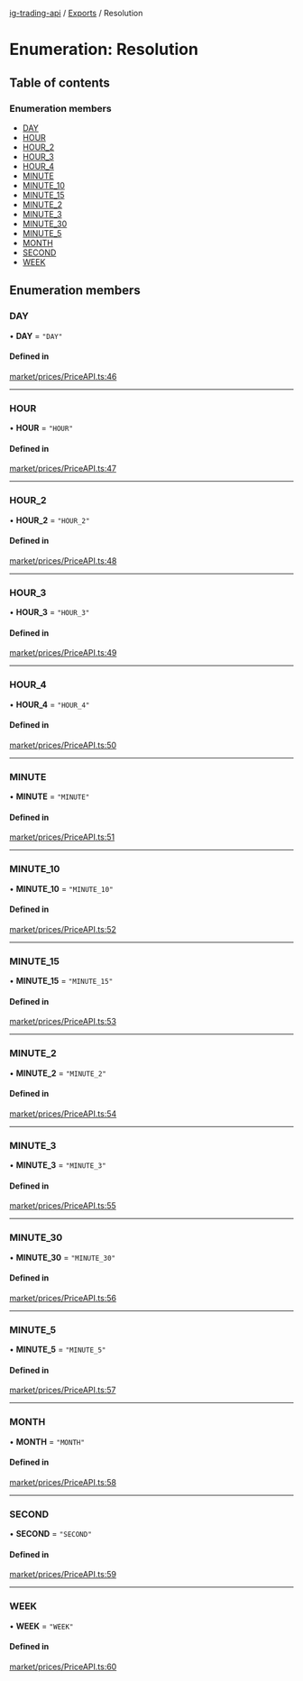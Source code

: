 [ig-trading-api](../README.md) / [Exports](../modules.md) / Resolution

# Enumeration: Resolution

## Table of contents

### Enumeration members

- [DAY](Resolution.md#day)
- [HOUR](Resolution.md#hour)
- [HOUR_2](Resolution.md#hour_2)
- [HOUR_3](Resolution.md#hour_3)
- [HOUR_4](Resolution.md#hour_4)
- [MINUTE](Resolution.md#minute)
- [MINUTE_10](Resolution.md#minute_10)
- [MINUTE_15](Resolution.md#minute_15)
- [MINUTE_2](Resolution.md#minute_2)
- [MINUTE_3](Resolution.md#minute_3)
- [MINUTE_30](Resolution.md#minute_30)
- [MINUTE_5](Resolution.md#minute_5)
- [MONTH](Resolution.md#month)
- [SECOND](Resolution.md#second)
- [WEEK](Resolution.md#week)

## Enumeration members

### DAY

• **DAY** = `"DAY"`

#### Defined in

[market/prices/PriceAPI.ts:46](https://github.com/bennycode/ig-trading-api/blob/c7d6810/src/market/prices/PriceAPI.ts#L46)

---

### HOUR

• **HOUR** = `"HOUR"`

#### Defined in

[market/prices/PriceAPI.ts:47](https://github.com/bennycode/ig-trading-api/blob/c7d6810/src/market/prices/PriceAPI.ts#L47)

---

### HOUR_2

• **HOUR_2** = `"HOUR_2"`

#### Defined in

[market/prices/PriceAPI.ts:48](https://github.com/bennycode/ig-trading-api/blob/c7d6810/src/market/prices/PriceAPI.ts#L48)

---

### HOUR_3

• **HOUR_3** = `"HOUR_3"`

#### Defined in

[market/prices/PriceAPI.ts:49](https://github.com/bennycode/ig-trading-api/blob/c7d6810/src/market/prices/PriceAPI.ts#L49)

---

### HOUR_4

• **HOUR_4** = `"HOUR_4"`

#### Defined in

[market/prices/PriceAPI.ts:50](https://github.com/bennycode/ig-trading-api/blob/c7d6810/src/market/prices/PriceAPI.ts#L50)

---

### MINUTE

• **MINUTE** = `"MINUTE"`

#### Defined in

[market/prices/PriceAPI.ts:51](https://github.com/bennycode/ig-trading-api/blob/c7d6810/src/market/prices/PriceAPI.ts#L51)

---

### MINUTE_10

• **MINUTE_10** = `"MINUTE_10"`

#### Defined in

[market/prices/PriceAPI.ts:52](https://github.com/bennycode/ig-trading-api/blob/c7d6810/src/market/prices/PriceAPI.ts#L52)

---

### MINUTE_15

• **MINUTE_15** = `"MINUTE_15"`

#### Defined in

[market/prices/PriceAPI.ts:53](https://github.com/bennycode/ig-trading-api/blob/c7d6810/src/market/prices/PriceAPI.ts#L53)

---

### MINUTE_2

• **MINUTE_2** = `"MINUTE_2"`

#### Defined in

[market/prices/PriceAPI.ts:54](https://github.com/bennycode/ig-trading-api/blob/c7d6810/src/market/prices/PriceAPI.ts#L54)

---

### MINUTE_3

• **MINUTE_3** = `"MINUTE_3"`

#### Defined in

[market/prices/PriceAPI.ts:55](https://github.com/bennycode/ig-trading-api/blob/c7d6810/src/market/prices/PriceAPI.ts#L55)

---

### MINUTE_30

• **MINUTE_30** = `"MINUTE_30"`

#### Defined in

[market/prices/PriceAPI.ts:56](https://github.com/bennycode/ig-trading-api/blob/c7d6810/src/market/prices/PriceAPI.ts#L56)

---

### MINUTE_5

• **MINUTE_5** = `"MINUTE_5"`

#### Defined in

[market/prices/PriceAPI.ts:57](https://github.com/bennycode/ig-trading-api/blob/c7d6810/src/market/prices/PriceAPI.ts#L57)

---

### MONTH

• **MONTH** = `"MONTH"`

#### Defined in

[market/prices/PriceAPI.ts:58](https://github.com/bennycode/ig-trading-api/blob/c7d6810/src/market/prices/PriceAPI.ts#L58)

---

### SECOND

• **SECOND** = `"SECOND"`

#### Defined in

[market/prices/PriceAPI.ts:59](https://github.com/bennycode/ig-trading-api/blob/c7d6810/src/market/prices/PriceAPI.ts#L59)

---

### WEEK

• **WEEK** = `"WEEK"`

#### Defined in

[market/prices/PriceAPI.ts:60](https://github.com/bennycode/ig-trading-api/blob/c7d6810/src/market/prices/PriceAPI.ts#L60)
